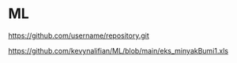 # ML

https://github.com/username/repository.git

https://github.com/kevynalifian/ML/blob/main/eks_minyakBumi1.xls
